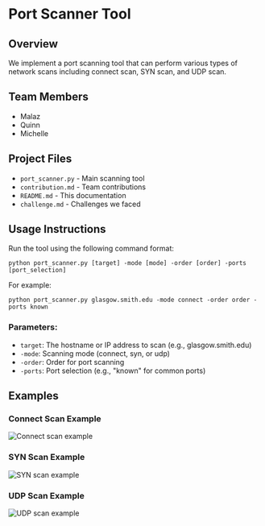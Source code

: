 # Port Scanner Tool

## Overview
We implement a port scanning tool that can perform various types of network scans including connect scan, SYN scan, and UDP scan.

## Team Members
- Malaz
- Quinn
- Michelle

## Project Files
- `port_scanner.py` - Main scanning tool
- `contribution.md` - Team contributions
- `README.md` - This documentation
- `challenge.md` - Challenges we faced

## Usage Instructions
Run the tool using the following command format:
```
python port_scanner.py [target] -mode [mode] -order [order] -ports [port_selection]
```
For example:
```
python port_scanner.py glasgow.smith.edu -mode connect -order order -ports known
```

### Parameters:
- `target`: The hostname or IP address to scan (e.g., glasgow.smith.edu)
- `-mode`: Scanning mode (connect, syn, or udp)
- `-order`: Order for port scanning
- `-ports`: Port selection (e.g., "known" for common ports)

## Examples

### Connect Scan Example
![Connect scan example](https://github.com/user-attachments/assets/d708c543-01e4-44eb-8101-f867b4c899d1)

### SYN Scan Example
![SYN scan example](https://github.com/user-attachments/assets/f2e425f1-a2de-4f35-93da-119c9f2b3b51)

### UDP Scan Example
![UDP scan example](https://github.com/user-attachments/assets/53522ed7-f078-4f82-824d-6d5686c5381a)
